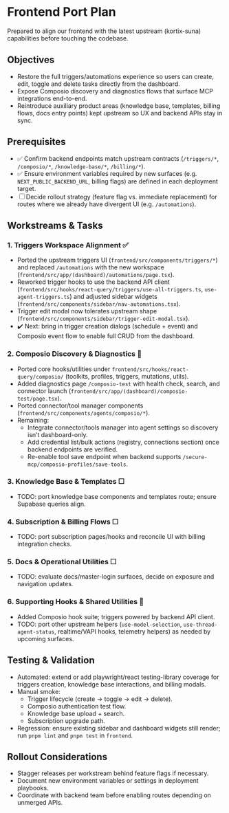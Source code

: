 # Frontend Port Plan

Prepared to align our frontend with the latest upstream (kortix-suna) capabilities before touching the codebase.

## Objectives
- Restore the full triggers/automations experience so users can create, edit, toggle and delete tasks directly from the dashboard.
- Expose Composio discovery and diagnostics flows that surface MCP integrations end-to-end.
- Reintroduce auxiliary product areas (knowledge base, templates, billing flows, docs entry points) kept upstream so UX and backend APIs stay in sync.

## Prerequisites
- ✅ Confirm backend endpoints match upstream contracts (`/triggers/*`, `/composio/*`, `/knowledge-base/*`, `/billing/*`).
- ✅ Ensure environment variables required by new surfaces (e.g. `NEXT_PUBLIC_BACKEND_URL`, billing flags) are defined in each deployment target.
- ☐ Decide rollout strategy (feature flag vs. immediate replacement) for routes where we already have divergent UI (e.g. `/automations`).

## Workstreams & Tasks

### 1. Triggers Workspace Alignment ✅
- Ported the upstream triggers UI (`frontend/src/components/triggers/*`) and replaced `/automations` with the new workspace (`frontend/src/app/(dashboard)/automations/page.tsx`).
- Reworked trigger hooks to use the backend API client (`frontend/src/hooks/react-query/triggers/use-all-triggers.ts`, `use-agent-triggers.ts`) and adjusted sidebar widgets (`frontend/src/components/sidebar/nav-automations.tsx`).
- Trigger edit modal now tolerates upstream shape (`frontend/src/components/sidebar/trigger-edit-modal.tsx`).
- ✔️ Next: bring in trigger creation dialogs (schedule + event) and Composio event flow to enable full CRUD from the dashboard.

### 2. Composio Discovery & Diagnostics 🚧
- Ported core hooks/utilities under `frontend/src/hooks/react-query/composio/` (toolkits, profiles, triggers, mutations, utils).
- Added diagnostics page `/composio-test` with health check, search, and connector launch (`frontend/src/app/(dashboard)/composio-test/page.tsx`).
- Ported connector/tool manager components (`frontend/src/components/agents/composio/*`).
- Remaining:
  - Integrate connector/tools manager into agent settings so discovery isn’t dashboard-only.
  - Add credential list/bulk actions (registry, connections section) once backend endpoints are verified.
  - Re-enable tool save endpoint when backend supports `/secure-mcp/composio-profiles/save-tools`.

### 3. Knowledge Base & Templates ☐
- TODO: port knowledge base components and templates route; ensure Supabase queries align.

### 4. Subscription & Billing Flows ☐
- TODO: port subscription pages/hooks and reconcile UI with billing integration checks.

### 5. Docs & Operational Utilities ☐
- TODO: evaluate docs/master-login surfaces, decide on exposure and navigation updates.

### 6. Supporting Hooks & Shared Utilities 🚧
- Added Composio hook suite; triggers powered by backend API client.
- TODO: port other upstream helpers (`use-model-selection`, `use-thread-agent-status`, realtime/VAPI hooks, telemetry helpers) as needed by upcoming surfaces.

## Testing & Validation
- Automated: extend or add playwright/react testing-library coverage for triggers creation, knowledge base interactions, and billing modals.
- Manual smoke:
  - Trigger lifecycle (create → toggle → edit → delete).
  - Composio authentication test flow.
  - Knowledge base upload + search.
  - Subscription upgrade path.
- Regression: ensure existing sidebar and dashboard widgets still render; run `pnpm lint` and `pnpm test` in `frontend`.

## Rollout Considerations
- Stagger releases per workstream behind feature flags if necessary.
- Document new environment variables or settings in deployment playbooks.
- Coordinate with backend team before enabling routes depending on unmerged APIs.
